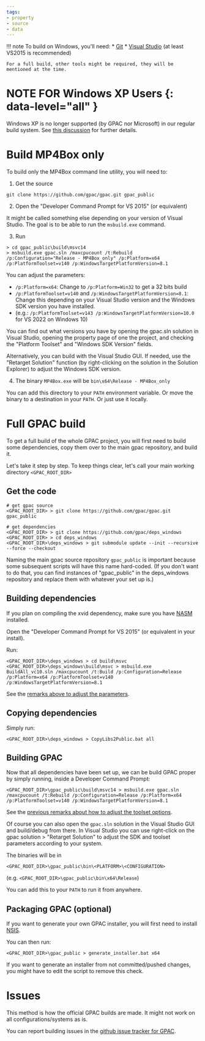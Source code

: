 ```yaml
---
tags:
- property
- source
- data
---
```


!!! note
    To build on Windows, you'll need: 
    * [Git](https://git-scm.com/download/win)
    * [Visual Studio](https://visualstudio.microsoft.com/vs/community/) (at least VS2015 is recommended)

    For a full build, other tools might be required, they will be mentioned at the time.


# NOTE FOR Windows XP Users {: data-level="all" }

Windows XP is no longer supported (by GPAC nor Microsoft) in our regular build system. See [this discussion](https://github.com/gpac/gpac/issues/1490#issuecomment-649519836) for further details.

# Build MP4Box only

To build only the MP4Box command line utility, you will need to:

1. Get the source

```batch
git clone https://github.com/gpac/gpac.git gpac_public
```

2. Open the "Developer Command Prompt for VS 2015" (or equivalent)

It might be called something else depending on your version of Visual Studio. The goal is to be able to run the `msbuild.exe` command.

3. Run 

```batch
> cd gpac_public\build\msvc14
> msbuild.exe gpac.sln /maxcpucount /t:Rebuild /p:Configuration="Release - MP4Box_only" /p:Platform=x64 /p:PlatformToolset=v140 /p:WindowsTargetPlatformVersion=8.1
```

<a name="toolset"></a>
You can adjust the parameters: 
 - `/p:Platform=x64`: Change to `/p:Platform=Win32` to get a 32 bits build
 - `/p:PlatformToolset=v140` and `/p:WindowsTargetPlatformVersion=8.1`: Change this depending on your Visual Studio version and the Windows SDK version you have installed.
 -  (e.g.: `/p:PlatformToolset=v143 /p:WindowsTargetPlatformVersion=10.0` for VS 2022 on Windows 10)
 
 You can find out what versions you have by opening the gpac.sln solution in Visual Studio, opening the property page of one the project, and checking the "Platform Toolset" and "Windows SDK Version" fields. 

 Alternatively, you can build with the Visual Studio GUI. If needed, use the "Retarget Solution" function (by right-clicking on the solution in the Solution Explorer) to adjust the Windows SDK version. 

4. The binary `MP4Box.exe` will be `bin\x64\Release - MP4Box_only`

You can add this directory to your `PATH` environment variable. Or move the binary to a destination in your `PATH`. Or just use it locally. 


# Full GPAC build

To get a full build of the whole GPAC project, you will first need to build some dependencies, copy them over to the main gpac repository, and build it. 

Let's take it step by step. To keep things clear, let's call your main working directory `<GPAC_ROOT_DIR>`

## Get the code

```batch
# get gpac source
<GPAC_ROOT_DIR> > git clone https://github.com/gpac/gpac.git gpac_public

# get dependencies
<GPAC_ROOT_DIR> > git clone https://github.com/gpac/deps_windows
<GPAC_ROOT_DIR> > cd deps_windows
<GPAC_ROOT_DIR>\deps_windows > git submodule update --init --recursive --force --checkout
```

Naming the main gpac source repository `gpac_public` is important because some subsequent scripts will have this name hard-coded. (If you don't want to do that, you can find instances of "gpac_public" in the deps_windows repository and replace them with whatever your set up is.)

## Building dependencies

If you plan on compiling the xvid dependency, make sure you have [NASM](https://nasm.us/) installed.

Open the "Developer Command Prompt for VS 2015" (or equivalent in your install). 

Run:

```batch
<GPAC_ROOT_DIR>\deps_windows > cd build\msvc
<GPAC_ROOT_DIR>\deps_windows\build\msvc > msbuild.exe BuildAll_vc10.sln /maxcpucount /t:Build /p:Configuration=Release /p:Platform=x64 /p:PlatformToolset=v140 /p:WindowsTargetPlatformVersion=8.1
```

See the [remarks above to adjust the parameters](#toolset).

## Copying dependencies

Simply run: 

```batch
<GPAC_ROOT_DIR>\deps_windows > CopyLibs2Public.bat all
```

## Building GPAC

Now that all dependencies have been set up, we can be build GPAC proper by simply running, inside a Developer Command Prompt:

```batch
<GPAC_ROOT_DIR>\gpac_public\build\msvc14 > msbuild.exe gpac.sln /maxcpucount /t:Rebuild /p:Configuration=Release /p:Platform=x64 /p:PlatformToolset=v140 /p:WindowsTargetPlatformVersion=8.1
```

See the [previous remarks about how to adjust the toolset options](#toolset).

Of course you can also open the `gpac.sln` solution in the Visual Studio GUI and build/debug from there. In Visual Studio you can use right-click on the gpac solution > "Retarget Solution" to adjust the SDK and toolset parameters according to your system. 

The binaries will be in 
```batch
<GPAC_ROOT_DIR>\gpac_public\bin\<PLATFORM>\<CONFIGURATION>
```

(e.g. `<GPAC_ROOT_DIR>\gpac_public\bin\x64\Release`)

You can add this to your `PATH` to run it from anywhere.


## Packaging GPAC (optional)

If you want to generate your own GPAC installer, you will first need to install [NSIS](https://nsis.sourceforge.io/Download).

You can then run:

```batch
<GPAC_ROOT_DIR>\gpac_public > generate_installer.bat x64
```

If you want to generate an installer from not committed/pushed changes, you might have to edit the script to remove this check. 


# Issues 

This method is how the official GPAC builds are made. It might not work on all configurations/systems as is. 

You can report building issues in the [github issue tracker for GPAC](https://github.com/gpac/gpac/issues). 
